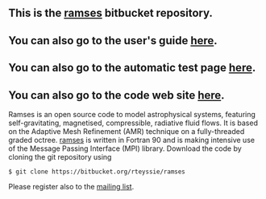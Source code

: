 [1]: https://bitbucket.org/rteyssie/ramses/wiki/Content
[2]: https://bitbucket.org/rteyssie/ramses/wiki/AutoTests
[3]: http://www.ics.uzh.ch/~teyssier/ramses/RAMSES.html

## This is the [ramses](https://bitbucket.org/rteyssie/ramses) bitbucket repository.

## You can also go to the user's guide [here][1].
## You can also go to the automatic test page [here][2].
## You can also go to the code web site [here][3].

Ramses is an open source code to model astrophysical systems, featuring self-gravitating, magnetised, compressible,
radiative fluid flows. It is based  on the Adaptive Mesh Refinement (AMR)  technique on a  fully-threaded graded octree. 
[ramses](https://bitbucket.org/rteyssie/ramses) is written in  Fortran 90 and is making intensive use of the Message 
Passing Interface (MPI) library.
Download the code by cloning the git repository using 
```
$ git clone https://bitbucket.org/rteyssie/ramses
```
Please register also to the [mailing list](http://groups.google.com/group/ramses_users).
